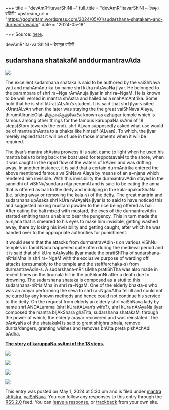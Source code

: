 +++
title = "devAmR^itavarShiNI –"
full_title = "devAmR^itavarShiNI – देवामृत वर्षिणी"
upstream_url = "https://goghritam.wordpress.com/2024/05/01/sudarshana-shatakam-and-durmantravada/"
date = "2024-05-18"

+++
Source: [here](https://goghritam.wordpress.com/2024/05/01/sudarshana-shatakam-and-durmantravada/).

devAmR^ita-varShiNI – देवामृत वर्षिणी

## sudarshana shatakaM anddurmantravAda

<div class="entry">

<div class="wp-block-image">

![](https://goghritam.wordpress.com/wp-content/uploads/2024/05/sudarshana.jpg?w=1024)

</div>

The excellent sudarshana shataka is said to be authored by the vaiShNava yati and mahAmAntrika by name shrI kUra nArAyaNa jIyar. He belonged to the parampara of shrI ra\~Nga rAmAnuja jIyar in shrIra\~NgaM. He is known to be well versed in mantra shAstra and hailed as a mahAmAntrika. Some hold that he is shrI kUrattALvAn’s student. It is said that shrI jIyar visited kUrattALvAn when the later was staying the the great vaiShNava Alaya, thirumAlirunjcOlai–திருமாலிருஞ்சோலை known as azhagar temple which is famous among other things for the famous karuppaNa svAmi of 18 steps(Story towards the end). shrI ALvan supposedly asked what use would be of mantra shAstra to a bhakta like himself (ALvan). To which, the jIyar merely replied that it will be of use in those moments when it will be required.

The jIyar’s mantra shAstra prowess it is said, came to light when he used his mantra bala to bring back the boat used for teppotsavaM to the shore, when it was caught in the rapid flow of the waters of kAveri and was drifting away. In another instance, it is said that a certain durmAntrika entered the above mentioned famous vaiShNava Alaya by means of an a\~njana which rendered him invisible. With this invisibility the durmantravAdin stayed in the sannidhi of viShNu/sundara rAja perumAl and is said to be eating the anna that is offered as bali to the deity and indulging in the kala-apakarShaNa (i.e. taking away or removing the kala-s) of the deity. The great mantrin and sudarshana upAsaka shrI kUra nArAyaNa jIyar is to said to have noticed this and suggested mixing mustard powder to the rice being offered as bali. After eating the bali mixed with mustard, the eyes of the durmantravAdin started emitting tears unable to bear the pungency. This in turn made the a\~njana that is smeared to his eyes to make him invisible, getting washed away, there by losing his invisibility and getting caught, after which he was handed over to the appropriate authorities for punishment.

It would seem that the attacks from durmantravAdin-s on various viShNu temples in Tamil Nadu happened quite often during the medieval period and it is said that shrI kUra nArAyaNa jIyar made the pratiShTha of sudarshana-nR^isiMha in shrI ra\~NgaM with the exclusive purpose of warding off attacks (presumably to the temple and the staff/archaka-s) from durmantravAdin-s. A sudarshana-nR^isiMha pratiShTha was also made in recent times on the tirumala hill in the puShkariNi after a death due to drowning. The sudarshana shataka is composed as a stuti to this sudarshana-nR^isiMha in shrI ra\~NgaM. One of the elderly bhakta-s who was an arayar performing the seva to shrI ra\~NganAtha fell ill and could not be cured by any known methods and hence could not continue his service to the deity. On the request from elderly an elderly shrI vaiShNava lady by name shrI ANDALamma (shrI kUrattALvan’s wife?), shrI kUra nArAyaNa jIyar composed the mantra bIjAkShara ghaTita, sudarshana shatakaM, through the power of which, the elderly arayar recovered and was reinstated. The pArAyaNa of the shatakaM is said to grant shIghra phala, remove durita/dangers, granting wishes and removes bhUta preta pishAchAdi bAdha.

**[The story of karuppaNa svAmi of the 18 steps.](https://archive.anudinam.org/2016/01/22/thirumaliruncholai-sthala-puranam/)**

![](https://goghritam.wordpress.com/wp-content/uploads/2024/05/image-2.png?w=641)

![](https://goghritam.wordpress.com/wp-content/uploads/2024/05/image-5.png?w=581)

<div class="wp-block-image">

![](https://goghritam.wordpress.com/wp-content/uploads/2024/05/image-7.png?w=600)

</div>

<div class="wp-block-image">

![](https://goghritam.wordpress.com/wp-content/uploads/2024/05/image-9.png?w=775)

</div>

This entry was posted on May 1, 2024 at 5:30 pm and is filed under [mantra shAstra](https://goghritam.wordpress.com/category/mantra-shastra/), [vaiShNava](https://goghritam.wordpress.com/category/vaishnava/). You can follow any responses to this entry through the [RSS 2.0](https://goghritam.wordpress.com/2024/05/01/sudarshana-shatakam-and-durmantravada/feed/) feed. You can [leave a response](#respond), or [trackback](https://goghritam.wordpress.com/2024/05/01/sudarshana-shatakam-and-durmantravada/trackback/) from your own site.

</div>
